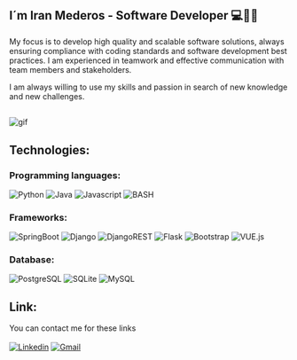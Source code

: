## I´m Iran Mederos - Software Developer 💻👨‍💻

My focus is to develop high quality and scalable software solutions, always ensuring compliance with coding standards and software development best practices. I am experienced in teamwork and effective communication with team members and stakeholders.

I am always willing to use my skills and passion in search of new knowledge and new challenges.

##
![gif](https://i.pinimg.com/originals/bb/5e/47/bb5e47498772c0628f6dc7f26a6af28c.gif)

<!--
**iranmederos/iranmederos** is a ✨ _special_ ✨ repository because its `README.md` (this file) appears on your GitHub profile.

Here are some ideas to get you started:

- 🔭 I’m currently working on ...
- 🌱 I’m currently learning ...
- 👯 I’m looking to collaborate on ...
- 🤔 I’m looking for help with ...
- 💬 Ask me about ...
- 📫 How to reach me: ...
- 😄 Pronouns: ...
- ⚡ Fun fact: ...
-->

## Technologies:
### Programming languages:
  ![Python](https://img.shields.io/badge/Python-blue?style=flat-square&logo=python&logoColor=white&labelColor=101010)
  ![Java](https://img.shields.io/badge/Java-ED8B00?style=flat-square&logo=openjdk&logoColor=white&labelColor=101010)
  ![Javascript](https://img.shields.io/badge/Javascript-yellow?style=flat-square&logo=javascript&logoColor=white&labelColor=101010)
  ![BASH](https://img.shields.io/badge/GNU%20Bash-4EAA25?style=flat-square&logo=GNU%20Bash&logoColor=white&labelColor=101010)

### Frameworks:
  ![SpringBoot](https://img.shields.io/badge/Spring-6DB33F?style=flat-square&logo=spring&logoColor=white&labelColor=101010)
  ![Django](https://img.shields.io/badge/Django-%23092E20.svg?style=flat-square&logo=django&logoColor=white&labelColor=101010)
  ![DjangoREST](https://img.shields.io/badge/Django-REST-ff1709?style=flat-square&logo=django&logoColor=white&labelColor=101010)
  ![Flask](https://img.shields.io/badge/Flask-000000?style=flat-square&logo=flask&logoColor=white&labelColor=101010)
  ![Bootstrap](https://img.shields.io/badge/Bootstrap-563D7C?style=flat-square&logo=Bootstrap&logoColor=white&labelColor=101010)
  ![VUE.js](https://img.shields.io/badge/Vue.js-35495E?style=flat-square&logo=vue.js&logoColor=white&labelColor=101010)
  
### Database:
  ![PostgreSQL](https://img.shields.io/badge/PostgreSQL-316192?style=flat-square&logo=postgresql&logoColor=white&labelColor=101010)
  ![SQLite](https://img.shields.io/badge/SQLite-07405E?style=flat-square&logo=sqlite&logoColor=white&labelColor=101010)
  ![MySQL](https://img.shields.io/badge/MySQL-00000F?style=flat-square&logo=mysql&logoColor=white&labelColor=101010)
 
 ## Link:
 You can contact me for these links<br><br>
  [![Linkedin](https://img.shields.io/badge/LinkedIn-0077B5?style=flat-square&logo=linkedin&logoColor=white&labelColor=101010)](https://www.linkedin.com/in/iran-mederos/)
   [![Gmail](https://img.shields.io/badge/Gmail-D14836?style=flat-square&logo=gmail&logoColor=white&labelColor=101010)](mailto:iranmederos@gmail.com)
  
